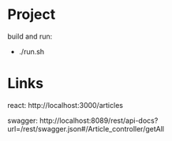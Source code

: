 # Project
build and run:
 - ./run.sh

# Links
react:
http://localhost:3000/articles

swagger:
http://localhost:8089/rest/api-docs?url=/rest/swagger.json#/Article_controller/getAll

